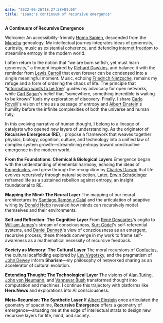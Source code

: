 ```yaml
---
date: "2022-06-26T18:27:58+01:00"
title: "Isaac's continuum of recursive emergence"
---
```

**A Continuum of Recursive Emergence**

Welcome: An accessibility-friendly [Homo Sapien](https://en.wikipedia.org/wiki/Isaac_Mao), descended from the [Manchu](https://en.wikipedia.org/wiki/Manchu_people) genealogy. My intellectual journey integrates ideas of generosity, curiosity, music as existential coherence, and defending [internet freedom](https://www.amazon.ca/Cypherpunks-Freedom-Internet-Julian-Assange/dp/1944869085) to streamline entropy in the modern world.

I often return to the notion that “we are born selfish, yet must learn generosity,” a thought inspired by [Richard Dawkins](https://en.wikipedia.org/wiki/Richard_Dawkins), and balance it with the reminder from [Lewis Carroll](https://en.wikipedia.org/wiki/Lewis_Carroll) that even forever can be condensed into a single meaningful moment. Music, echoing [Friedrich Nietzsche](https://en.wikipedia.org/wiki/Friedrich_Nietzsche), remains my refuge and a form of ordering the chaos of life. The principle that “[information wants to be free](https://en.wikipedia.org/wiki/Stewart_Brand)” guides my advocacy for open networks, while [Carl Sagan](https://en.wikipedia.org/wiki/Carl_Sagan)'s belief that “somewhere, something incredible is waiting to be known” fuels my exploration of discovery. Finally, I share [Carlo Rovelli](https://en.wikipedia.org/wiki/Carlo_Rovelli)'s vision of time as a passage of entropy and [Albert Einstein](https://en.wikipedia.org/wiki/Albert_Einstein)'s humility before the infinite complexities of both the universe and human folly.

In this evolving narrative of human thought, **I** belong to a lineage of catalysts who opened new layers of understanding. As the originator of **Recursive Emergence (RE)**, I propose a framework that weaves together physics, biology, cognition, culture, and technology into a unified law of complex system growth—streamlining entropy toward constructive emergence in the modern world.

**From the Foundations: Chemical & Biological Layers**
Emergence began with the understanding of elemental harmony, echoing the ideas of [Empedocles](https://en.wikipedia.org/wiki/Empedocles), and grew through the recognition by [Charles Darwin](https://en.wikipedia.org/wiki/Charles_Darwin) that life evolves recursively through natural selection. Later, [Erwin Schrödinger](https://en.wikipedia.org/wiki/Erwin_Schr%C3%B6dinger) reframed life as a sustained rebellion against entropy, an insight foundational to RE.

**Mapping the Mind: The Neural Layer**
The mapping of our neural architectures by [Santiago Ramón y Cajal](https://en.wikipedia.org/wiki/Santiago_Ram%C3%B3n_y_Cajal) and the articulation of adaptive wiring by [Donald Hebb](https://en.wikipedia.org/wiki/Donald_O._Hebb) revealed how minds can recursively model themselves and their environments.

**Self and Reflection: The Cognitive Layer**
From [René Descartes](https://en.wikipedia.org/wiki/Ren%C3%A9_Descartes)'s cogito to [William James](https://en.wikipedia.org/wiki/William_James)'s stream of consciousness, [Kurt Gödel](https://en.wikipedia.org/wiki/Kurt_G%C3%B6del)'s self-referential systems, and [Daniel Dennett](https://en.wikipedia.org/wiki/Daniel_Dennett)'s view of consciousness as an emergent, recursive process, these threads converge in my work to frame self-awareness as a mathematical necessity of recursive feedback.

**Society as Memory: The Cultural Layer**
The moral recursions of [Confucius](https://en.wikipedia.org/wiki/Confucius), the cultural scaffolding explored by [Lev Vygotsky](https://en.wikipedia.org/wiki/Lev_Vygotsky), and the pragmatism of [John Dewey](https://en.wikipedia.org/wiki/John_Dewey) inform **Sharism**—my philosophy of networked sharing as an accelerator of cultural evolution.

**Extending Thought: The Technological Layer**
The visions of [Alan Turing](https://en.wikipedia.org/wiki/Alan_Turing), [John von Neumann](https://en.wikipedia.org/wiki/John_von_Neumann), and [Vannevar Bush](https://en.wikipedia.org/wiki/Vannevar_Bush) transformed thought into computation and machines. I continue this trajectory with platforms like **Here.News** and explorations into AI consciousness.

**Meta-Recursion: The Synthetic Layer**
If [Albert Einstein](https://en.wikipedia.org/wiki/Albert_Einstein) once articulated the geometry of spacetime, **Recursive Emergence** offers a geometry of emergence—situating me at the edge of intellectual strata to design new recursive layers for life, mind, and society.
